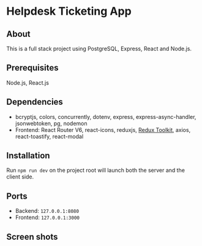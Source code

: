 # Helpdesk Ticketing App

## About

This is a full stack project using PostgreSQL, Express, React and Node.js.

## Prerequisites

Node.js, React.js

## Dependencies

-   bcryptjs, colors, concurrently, dotenv, express, express-async-handler, jsonwebtoken, pg, nodemon
-   Frontend: React Router V6, react-icons, reduxjs, [Redux Toolkit](https://www.npmjs.com/package/@reduxjs/toolkit), axios, react-toastify, react-modal

## Installation

Run `npm run dev` on the project root will launch both the server and the client side.

## Ports

-   Backend: `127.0.0.1:8080`
-   Frontend: `127.0.0.1:3000`

## Screen shots

